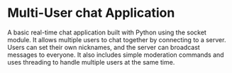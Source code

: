 # Multi-User chat Application
A basic real-time chat application built with Python using the socket module. It allows multiple users to chat together by connecting to a server. Users can set their own nicknames, and the server can broadcast messages to everyone. It also includes simple moderation commands and uses threading to handle multiple users at the same time.
